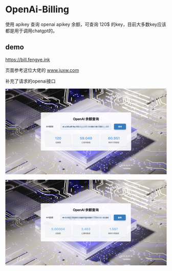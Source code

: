 # OpenAi-Billing

使用 apikey 查询 openai apikey 余额，可查询 120$ 的key，目前大多数key应该都是用于调用chatgpt的。

## demo

https://bill.fengye.ink

页面参考这位大佬的  www.juxw.com 

补充了请求的openai接口

![](./check-120.png)

![](./check-5.png)
